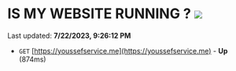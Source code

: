 # IS MY WEBSITE RUNNING ? [![](https://img.shields.io/static/v1?label=Sponsor&message=%E2%9D%A4&logo=GitHub&color=%23fe8e86)](https://github.com/sponsors/<username>)

Last updated: **7/22/2023, 9:26:12 PM**

- `GET` [https://youssefservice.me](https://youssefservice.me) - **Up** (874ms)
